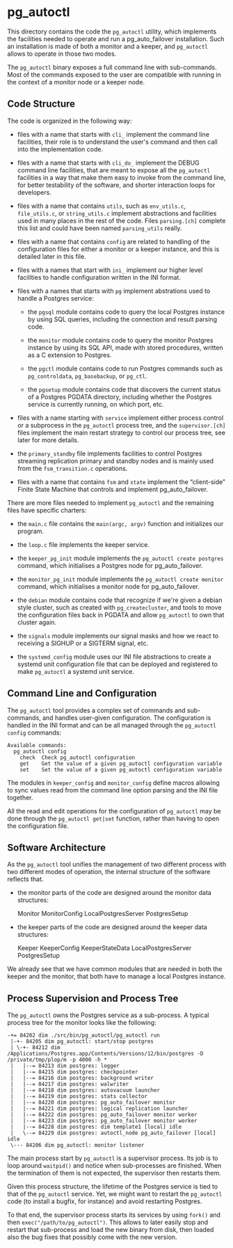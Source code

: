 # pg_autoctl

This directory contains the code the `pg_autoctl` utility, which implements
the facilities needed to operate and run a pg_auto_failover installation.
Such an installation is made of both a monitor and a keeper, and
`pg_autoctl` allows to operate in those two modes.

The `pg_autoctl` binary exposes a full command line with sub-commands. Most
of the commands exposed to the user are compatible with running in the
context of a monitor node or a keeper node.

## Code Structure

The code is organized in the following way:

  - files with a name that starts with `cli_` implement the command line
    facilities, their role is to understand the user's command and then call
    into the implementation code.

  - files with a name that starts with `cli_do_` implement the DEBUG command
    line facilities, that are meant to expose all the `pg_autoctl`
    facilities in a way that make them easy to invoke from the command line,
    for better testability of the software, and shorter interaction loops
    for developers.

  - files with a name that contains `utils`, such as `env_utils.c`,
    `file_utils.c`, or `string_utils.c` implement abstractions and
    facilities used in many places in the rest of the code. Files
    `parsing.[ch]` complete this list and could have been named
    `parsing_utils` really.

  - files with a name that contains `config` are related to handling of the
    configuration files for either a monitor or a keeper instance, and this
    is detailed later in this file.

  - files with a names that start with `ini_` implement our higher level
    facilities to handle configuration written in the INI format.

  - files with a names that starts with `pg` implement abstrations used to
    handle a Postgres service:

	  - the `pgsql` module contains code to query the local Postgres
        instance by using SQL queries, including the connection and result
        parsing code.

	  - the `monitor` module contains code to query the monitor Postgres
        instance by using its SQL API, made with stored procedures, written
        as a C extension to Postgres.

	  - the `pgctl` module contains code to run Postgres commands such as
        `pg_controldata`, `pg_basebackup`, or `pg_ctl`.

	  - the `pgsetup` module contains code that discovers the current status
        of a Postgres PGDATA directory, including whether the Postgres
        service is currently running, on which port, etc.

  - files with a name starting with `service` implement either process
    control or a subprocess in the `pg_autoctl` process tree, and the
    `supervisor.[ch]` files implement the main restart strategy to control
    our process tree, see later for more details.

  - the `primary_standby` file implements facilities to control Postgres
    streaming replication primary and standby nodes and is mainly used from
    the `fsm_transition.c` operations.

  - files with a name that contains `fsm` and `state` implement the
    “client-side” Finite State Machine that controls and implement
    pg_auto_failover.

There are more files needed to implement `pg_autoctl` and the remaining
files have specific charters:

  - the `main.c` file contains the `main(argc, argv)` function and
    initializes our program.

  - the `loop.c` file implements the keeper service.

  - the `keeper_pg_init` module implements the `pg_autoctl create postgres`
    command, which initialises a Postgres node for pg_auto_failover.

  - the `monitor_pg_init` module implements the `pg_autoctl create monitor`
    command, which initialises a monitor node for pg_auto_failover.

  - the `debian` module contains code that recognize if we're given a debian
    style cluster, such as created with `pg_createcluster`, and tools to
    move the configuration files back in PGDATA and allow `pg_autoctl` to
    own that cluster again.

  - the `signals` module implements our signal masks and how we react to
    receiving a SIGHUP or a SIGTERM signal, etc.

  - the `systemd_config` module uses our INI file abstractions to create a
    systemd unit configuration file that can be deployed and registered to
    make `pg_autoctl` a systemd unit service.

## Command Line and Configuration

The `pg_autoctl` tool provides a complex set of commands and sub-commands,
and handles user-given configuration. The configuration is handled in the
INI format and can be all managed through the `pg_autoctl config` commands:

```
Available commands:
  pg_autoctl config
    check  Check pg_autoctl configuration
    get    Get the value of a given pg_autoctl configuration variable
    set    Set the value of a given pg_autoctl configuration variable
```

The modules in `keeper_config` and `monitor_config` define macros allowing
to sync values read from the command line option parsing and the INI file
together.

All the read and edit operations for the configuration of `pg_autoctl` may
be done through the `pg_autoctl get|set` function, rather than having to
open the configuration file.

## Software Architecture

As the `pg_autoctl` tool unifies the management of two different process
with two different modes of operation, the internal structure of the
software reflects that.

  - the monitor parts of the code are designed around the monitor data
    structures:

	  Monitor
	  MonitorConfig
	  LocalPostgresServer
	  PostgresSetup

  - the keeper parts of the code are designed around the keeper data
    structures:

	  Keeper
	  KeeperConfig
	  KeeperStateData
	  LocalPostgresServer
	  PostgresSetup

We already see that we have common modules that are needed in both the
keeper and the monitor, that both have to manage a local Postgres instance.

## Process Supervision and Process Tree

The `pg_autoctl` owns the Postgres service as a sub-process. A typical
process tree for the monitor looks like the following:

```
-+= 84202 dim ./src/bin/pg_autoctl/pg_autoctl run
 |-+- 84205 dim pg_autoctl: start/stop postgres
 | \-+- 84212 dim /Applications/Postgres.app/Contents/Versions/12/bin/postgres -D /private/tmp/plop/m -p 4000 -h *
 |   |--= 84213 dim postgres: logger
 |   |--= 84215 dim postgres: checkpointer
 |   |--= 84216 dim postgres: background writer
 |   |--= 84217 dim postgres: walwriter
 |   |--= 84218 dim postgres: autovacuum launcher
 |   |--= 84219 dim postgres: stats collector
 |   |--= 84220 dim postgres: pg_auto_failover monitor
 |   |--= 84221 dim postgres: logical replication launcher
 |   |--= 84222 dim postgres: pg_auto_failover monitor worker
 |   |--= 84223 dim postgres: pg_auto_failover monitor worker
 |   |--= 84228 dim postgres: dim template1 [local] idle
 |   \--= 84229 dim postgres: autoctl_node pg_auto_failover [local] idle
 \--- 84206 dim pg_autoctl: monitor listener
```

The main process start by `pg_autoctl` is a supervisor process. Its job is
to loop around `waitpid()` and notice when sub-processes are finished. When
the termination of them is not expected, the supervisor then restarts them.

Given this process structure, the lifetime of the Postgres service is tied
to that of the `pg_autoctl` service. Yet, we might want to restart the
`pg_autoctl` code (to install a bugfix, for instance) and avoid restarting
Postgres.

To that end, the supervisor process starts its services by using `fork()`
and then `exec("/path/to/pg_autoctl")`. This allows to later easily stop and
restart that sub-process and load the new binary from disk, then loaded also
the bug fixes that possibly come with the new version.
